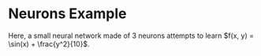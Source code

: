 # Neurons Example

Here, a small neural network made of 3 neurons attempts to learn $f(x, y) = \sin(x) + \frac{y^2}{10}$. 
